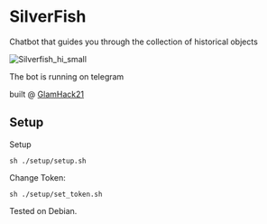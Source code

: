 # SilverFish

Chatbot that guides you through the collection of historical objects

![Silverfish_hi_small](https://user-images.githubusercontent.com/29306940/115141450-93051d80-a03c-11eb-95cd-93157805758f.jpg)


The bot is running on telegram

built @ [GlamHack21](https://hack.glam.opendata.ch/project/69)

## Setup

Setup

```
sh ./setup/setup.sh
```

Change Token:
```
sh ./setup/set_token.sh
```

Tested on Debian.
